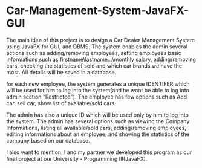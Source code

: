 # Car-Management-System-JavaFX-GUI
The main idea of this project is to design a Car Dealer Management System using JavaFX for GUI, and DBMS.
The system enables the admin several actions such as adding/removing employees, setting employees basic informations such as firstname\lastname\...\monthly salary, adding/removing cars, checking the statistics of sold and which car brands we have the most.
All details will be saved in a database.

for each new employee, the system generates a unique IDENTIFER which will be used for him to log into the system(and he wont be able to log into admin section "Restricted").
The employee has few options such as Add car, sell car, show list of available/sold cars.

The admin has also a unique ID which will be used only by him to log into the system.
The admin has several options such as viewing the Company Informations, listing all available/sold cars, adding/removing employees, 
editing informations about an employee, and showing the statistics of the company based on our database.

I also want to mention, I and my partner we developed this program as our final project at our University - Programming III(JavaFX).


